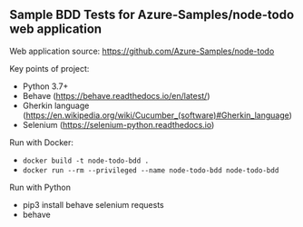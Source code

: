 ## Sample BDD Tests for Azure-Samples/node-todo web application

Web application source: https://github.com/Azure-Samples/node-todo

Key points of project:
* Python 3.7+
* Behave (https://behave.readthedocs.io/en/latest/)
* Gherkin language (https://en.wikipedia.org/wiki/Cucumber_(software)#Gherkin_language)
* Selenium (https://selenium-python.readthedocs.io)

Run with Docker:
* `docker build -t node-todo-bdd .`
* `docker run --rm --privileged --name node-todo-bdd node-todo-bdd`

Run with Python
* pip3 install behave selenium requests
* behave